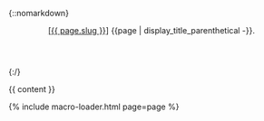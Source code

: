 <section id="{{ page.slug }}" class="trans-note">

{::nomarkdown}

<header class="inline">
  <a class="slug" href="{{ page.url | relative_url }}">[{{ page.slug }}]</a>
  {{page | display_title_parenthetical -}}.
</header>

{:/}

{{ content }}

</section>

{% include macro-loader.html page=page %}
